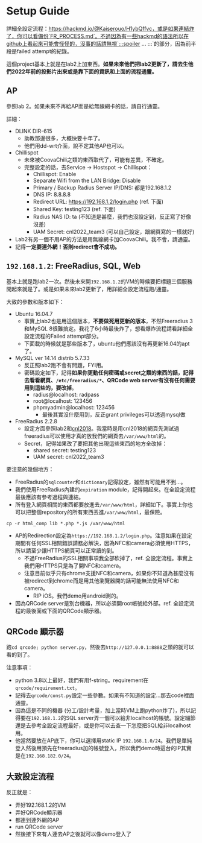 # Setup Guide

詳細全設定流程：https://hackmd.io/@Kaiserouo/H1ybQffvc，或是如果連結炸了，你可以看備份`FR_PROCESS.md`。不過因為有一些hackmd的語法所以在github上看起來可能會怪怪的，沒事的話請無視`:::spoiler ... :::`的部分，因為前半段是failed attempt的紀錄。

這個project基本上就是在lab2上加東西。**如果未來他們把lab2更新了，請去生他們2022年前的投影片出來或是靠下面的資訊和上面的流程通靈。**

## AP
參照lab 2。如果未來不再給AP而是給無線網卡的話，請自行通靈。

詳細：
+ DLINK DIR-615
  + 助教那邊很多，大概快要十年了。
  + 他們用dd-wrt介面，說不定其他AP也可以。
+ Chillispot
  + 未來被CoovaChili之類的東西取代了，可能有差異，不確定。
  + 完整設定的話，去Service -> Hostspot -> Chillispot：
    + Chillispot: Enable
    + Separate Wifi from the LAN Bridge: Disable
    + Primary / Backup Radius Server IP/DNS: 都是192.168.1.2
    + DNS IP: 8.8.8.8
    + Redirect URL: https://192.168.1.2/login.php (ref. 下面)
    + Shared Key: testing123 (ref. 下面)
    + Radius NAS ID: ta (不知道是甚麼，我們也沒設定到，反正寫了好像沒差)
    + UAM Secret: cnl2022_team3 (可以自己設定，跟網頁寫的一樣就好)
+ Lab2有另一個不用AP的方法是用無線網卡加CoovaChili。我不會，請通靈。
+ 記得**一定要連外網！否則redirect會不成功。**

## `192.168.1.2`: FreeRadius, SQL, Web

基本上就是跑lab2一次。然後未來開`192.168.1.2`的VM的時候要把標題三個服務開起來就是了。或是如果未來lab2更新了，用詳細全設定流程跑/通靈。

大致的參數和版本如下：
+ Ubuntu 16.04.7
  + 事實上lab2也是用這個版本，**不要做死用更新的版本**，不然Freeradius 3和MySQL 8很難搞定。我花了6小時最後炸了，想看爆炸流程請看詳細全設定流程的Failed attempt部分。
  + 下面載的時候就是那些版本了，ubuntu他們應該沒有再更新16.04的apt了。
+ MySQL ver 14.14 distrib 5.7.33
  + 反正照lab2跑不會有問題，FYI用。
  + 密碼設定如下，記得**如果你更動任何密碼或secret之類的東西的話，記得去看看網頁、`/etc/freeradius/*`、QRCode web server有沒有任何需要用到這些的，要改掉**。
    + radius@localhost: radpass
    + root@localhost: 123456
    + phpmyadmin@localhost: 123456
      + 最後其實沒什麼用到，反正grant privileges可以透過mysql做
+ FreeRadius 2.2.8
  + 設定方面參照lab2和[cnl2018](https://github.com/hortune/cnl2018/tree/master/lab2)。我當時是用cnl2018的網頁先測試過freeradius可以使用才真的放我們的網頁去`/var/www/html`的。
  + Secret，記得如果改了要把其他出現這些東西的地方全改掉：
    + shared secret: testing123
    + UAM secret: cnl2022_team3

要注意的幾個地方：
+ FreeRadius的`sqlcounter`和`dictionary`記得設定，雖然有可能用不到...。
+ 我們使用FreeRadius內建的`expiration` module，記得開起來。在全設定流程最後應該有參考過程與連結。
+ 所有登入網頁相關的東西都要放進去`/var/www/html`，詳細如下。事實上你也可以把整個repository的所有東西丟進`/var/www/html`，最保險。
```
cp -r html_comp lib *.php *.js /var/www/html
```
+ AP的Redirection設定為`https://192.168.1.2/login.php`。注意如果在設定期間有任何SSL相關錯誤請務必解決，因為NFC和camera必須使用HTTPS，所以請至少讓HTTPS網頁可以正常讀的到。
  + 不過FreeRadius的SSL相關事項我全部砍掉了，ref. 全設定流程。事實上我們用HTTPS只是為了開NFC和camera。
  + 注意目前似乎只有chrome支援NFC和camera，如果你不知道為甚麼沒有被redirect到chrome而是用其他瀏覽器開的話可能無法使用NFC和camera。
    + RIP iOS。我們demo用android測的。
+ 因為QRCode server是別台機器，所以必須開root帳號給外部。ref. 全設定流程的最後面或下面的QRCode顯示器。

## QRCode 顯示器
跑`cd qrcode; python server.py`，然後去`http://127.0.0.1:8888`之類的就可以看的到了。

注意事項：
+ python 3.8以上最好，我們有用f-string。requirement在`qrcode/requirement.txt`。
+ 記得去`qrcode/const.py`設定一些參數。如果有不知道的設定...那去code裡面通靈。
+ 因為這是不同的機器 (分工/設計考量，加上當時VM上跑python炸了)，所以記得要在`192.168.1.2`的SQL server弄一個可以給非localhost的帳號。設定細節還是去參考全設定流程最好，或是你可以去查一下怎麼把SQL給非localhost用。
+ 他當然要放在AP底下，你可以選擇用static IP `192.168.1.0/24`。我們是單純登入然後用預先在freeradius加的帳號登入，所以我們demo時這台的IP其實是在`192.168.182.0/24`。

## 大致設定流程
反正就是：
+ 弄好192.168.1.2的VM
+ 弄好QRCode顯示器
+ 都連到連外網的AP
+ run QRCode server
+ 然後接下來有人連去AP之後就可以像demo登入了